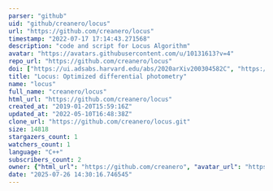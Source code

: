 ```yaml
---
parser: "github"
uid: "github/creanero/locus"
url: "https://github.com/creanero/locus"
timestamp: "2022-07-17 17:14:43.271568"
description: "code and script for Locus Algorithm"
avatar: "https://avatars.githubusercontent.com/u/10131613?v=4"
repo_url: "https://github.com/creanero/locus"
doi: ["https://ui.adsabs.harvard.edu/abs/2020arXiv200304582C", "https://ui.adsabs.harvard.edu/abs/2020ascl.soft04001C/abstract"]
title: "Locus: Optimized differential photometry"
name: "locus"
full_name: "creanero/locus"
html_url: "https://github.com/creanero/locus"
created_at: "2019-01-20T15:59:16Z"
updated_at: "2022-05-10T16:48:38Z"
clone_url: "https://github.com/creanero/locus.git"
size: 14818
stargazers_count: 1
watchers_count: 1
language: "C++"
subscribers_count: 2
owner: {"html_url": "https://github.com/creanero", "avatar_url": "https://avatars.githubusercontent.com/u/10131613?v=4", "login": "creanero", "type": "User"}
date: "2025-07-26 14:30:16.746545"
---
```


